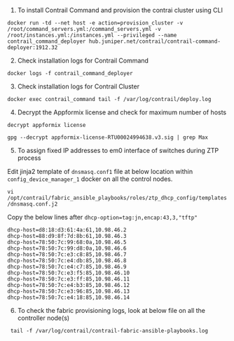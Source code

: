 1. To install Contrail Command and provision the contrai cluster using CLI

`docker run -td --net host -e action=provision_cluster -v /root/command_servers.yml:/command_servers.yml -v /root/instances.yml:/instances.yml --privileged --name contrail_command_deployer hub.juniper.net/contrail/contrail-command-deployer:1912.32`

2. Check installation logs for Contrail Command

`docker logs -f contrail_command_deployer`

3. Check installation logs for Contrail Cluster

`docker exec contrail_command tail -f /var/log/contrail/deploy.log`

4. Decrypt the Appformix license and check for maximum number of hosts

`decrypt appformix license`

`gpg --decrypt appformix-license-RTU00024994638.v3.sig | grep Max`

5. To assign fixed IP addresses to em0 interface of switches during ZTP process

Edit jinja2 template of `dnsmasq.conf1` file at below location within `config_device_manager_1` docker on all the control nodes.

`vi /opt/contrail/fabric_ansible_playbooks/roles/ztp_dhcp_config/templates/dnsmasq.conf.j2`

Copy the below lines after `dhcp-option=tag:jn,encap:43,3,"tftp"`

```
dhcp-host=d8:18:d3:61:4a:61,10.98.46.2 
dhcp-host=88:d9:8f:7d:8b:61,10.98.46.3 
dhcp-host=78:50:7c:99:68:0a,10.98.46.5 
dhcp-host=78:50:7c:99:d8:0a,10.98.46.6 
dhcp-host=78:50:7c:e3:c8:85,10.98.46.7 
dhcp-host=78:50:7c:e4:db:85,10.98.46.8 
dhcp-host=78:50:7c:e4:c7:85,10.98.46.9 
dhcp-host=78:50:7c:e3:f5:85,10.98.46.10 
dhcp-host=78:50:7c:e3:ff:85,10.98.46.11 
dhcp-host=78:50:7c:e4:b3:85,10.98.46.12 
dhcp-host=78:50:7c:e3:96:85,10.98.46.13 
dhcp-host=78:50:7c:e4:18:85,10.98.46.14
```

6. To check the fabric provisioning logs, look at below file on all the controller node(s)

` tail -f /var/log/contrail/contrail-fabric-ansible-playbooks.log`
